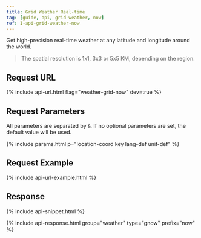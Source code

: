 ```yaml
---
title: Grid Weather Real-time 
tag: [guide, api, grid-weather, now]
ref: 1-api-grid-weather-now
---
```


Get high-precision real-time weather at any latitude and longitude around the world.

> The spatial resolution is 1x1, 3x3 or 5x5 KM, depending on the region.

## Request URL

{% include api-url.html flag="weather-grid-now" dev=true %}

## Request Parameters

All parameters are separated by `&`. If no optional parameters are set, the default value will be used.

{% include params.html p="location-coord key lang-def unit-def" %}

## Request Example

{% include api-url-example.html %}

## Response

{% include api-snippet.html %}

{% include api-response.html group="weather" type="gnow" prefix="now"  %}

